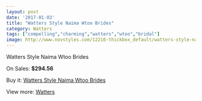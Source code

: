 ```yaml
---
layout: post
date: '2017-01-03'
title: "Watters Style Naima Wtoo Brides"
category: Watters
tags: ["compelling","charming","watters","wtoo","bridal"]
image: http://www.novstyles.com/12216-thickbox_default/watters-style-naima-wtoo-brides.jpg
---
```

Watters Style Naima Wtoo Brides

On Sales: **$294.56**
<a href="https://www.novstyles.com/en/watters/8951-watters-style-naima-wtoo-brides.html"><amp-img layout="responsive" width="600" height="600" src="//www.novstyles.com/12216-thickbox_default/watters-style-naima-wtoo-brides.jpg" alt="Watters Style Naima Wtoo Brides 0" /></a>
<a href="https://www.novstyles.com/en/watters/8951-watters-style-naima-wtoo-brides.html"><amp-img layout="responsive" width="600" height="600" src="//www.novstyles.com/12217-thickbox_default/watters-style-naima-wtoo-brides.jpg" alt="Watters Style Naima Wtoo Brides 1" /></a>

Buy it: [Watters Style Naima Wtoo Brides](https://www.novstyles.com/en/watters/8951-watters-style-naima-wtoo-brides.html "Watters Style Naima Wtoo Brides")

View more: [Watters](https://www.novstyles.com/en/55-watters "Watters")